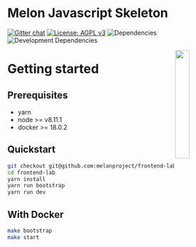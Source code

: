 # Melon Javascript Skeleton

[![Gitter chat](https://img.shields.io/gitter/room/melonproject/frontend-lab.js.svg?style=flat-square&colorB=46bc99)](https://gitter.im/melonproject/general 'Gitter chat')
[![License: AGPL v3](https://img.shields.io/badge/License-AGPL%20v3-blue.svg?style=flat-square)](https://www.gnu.org/licenses/agpl-3.0)
![Dependencies](https://img.shields.io/david/melonproject/frontend-lab.svg?style=flat-square)
![Development Dependencies](https://img.shields.io/david/dev/melonproject/frontend-lab.svg?style=flat-square)

<img src = "https://github.com/melonproject/branding/blob/master/melon/03_M_logo.jpg" width = "25%" align="right">


# Getting started

## Prerequisites

- yarn
- node >= v8.11.1
- docker >= 18.0.2

## Quickstart

```bash
git checkout git@github.com:melonproject/frontend-lab.git
cd frontend-lab
yarn install
yarn run bootstrap
yarn run dev
```

## With Docker

```bash
make bootstrap
make start
```

